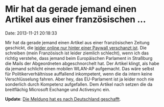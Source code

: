 Mir hat da gerade jemand einen Artikel aus einer französischen \...
===================================================================

Date: 2013-11-21 20:18:33

Mir hat da gerade jemand einen Artikel aus einer französischen Zeitung
geschickt, die [leider online nur hinter einer Paywall verschanzt
ist](http://www.mediapart.fr/journal/international/211113/les-mails-des-eurodeputes-ont-ete-pirates-par-un-hacker).
Die schreiben (mein Französisch ist leider ziemlich schlecht), wenn ich
das richtig verstehe, dass jemand beim Europäischen Parlament in
Straßburg die Mails der Abgeordneten abgeschnorchelt hat. Der Artikel
klingt, als habe da jemand schlicht einen mobilen WLAN-AP aufgemacht.
Das wäre selbst für Politikerverhältnisse auffallend inkompetent, wenn
die da intern keine Verschlüsselung fahren. Aber hey, das EU-Parlament
ist ja leider noch nie sonderlich durch Kompetenz aufgefallen. Dem
Artikel nach setzen die da breitflächig Microsoft Exchange und
Activesync ein.

**Update**: [Die Meldung hat es nach Deutschland
geschafft](http://spiegel.de/article.do?id=934947).
